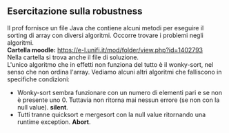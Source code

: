 ## Esercitazione sulla robustness

Il prof fornisce un file Java che contiene alcuni metodi per eseguire il sorting di array con diversi algoritmi. Occorre trovare i problemi negli algoritmi.  
**Cartella moodle:** https://e-l.unifi.it/mod/folder/view.php?id=1402793  
Nella cartella si trova anche il file di soluzione.  
L'unico algoritmo che in effetti non funziona del tutto è il wonky-sort, nel senso che non ordina l'array.
Vediamo alcuni altri algoritmi che falliscono in specifiche condizioni:
- Wonky-sort sembra funzionare con un numero di elementi pari e se non è presente uno 0. Tuttavia non ritorna mai nessun errore (se non con la null value). **silent**.
- Tutti tranne quicksort e mergesort con la null value ritornando una runtime exception. **Abort**.

